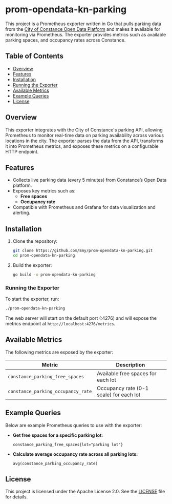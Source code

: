 # prom-opendata-kn-parking

This project is a Prometheus exporter written in Go that pulls parking data from the [City of Constance Open Data Platform](https://offenedaten-konstanz.de) and makes it available for monitoring via Prometheus. The exporter provides metrics such as available parking spaces, and occupancy rates across Constance.

## Table of Contents
- [Overview](#overview)
- [Features](#features)
- [Installation](#installation)
- [Running the Exporter](#running-the-exporter)
- [Available Metrics](#available-metrics)
- [Example Queries](#example-queries)
- [License](#license)

## Overview

This exporter integrates with the City of Constance's parking API, allowing Prometheus to monitor real-time data on parking availability across various locations in the city. The exporter parses the data from the API, transforms it into Prometheus metrics, and exposes these metrics on a configurable HTTP endpoint.

## Features

- Collects live parking data (every 5 minutes) from Constance’s Open Data platform.
- Exposes key metrics such as:
  - **Free spaces**
  - **Occupancy rate**
- Compatible with Prometheus and Grafana for data visualization and alerting.
  
## Installation

1. Clone the repository:

   ```bash
   git clone https://github.com/Emy/prom-opendata-kn-parking.git
   cd prom-opendata-kn-parking
   ```

2.	Build the exporter:

    ```bash
    go build -o prom-opendata-kn-parking
    ```

### Running the Exporter

To start the exporter, run:

  ```bash
  ./prom-opendata-kn-parking
  ```

The web server will start on the default port (:4276) and will expose the metrics endpoint at `http://localhost:4276/metrics`.

## Available Metrics

The following metrics are exposed by the exporter:

| Metric                             | Description                                    |
|------------------------------------|------------------------------------------------|
| `constance_parking_free_spaces`    | Available free spaces for each lot             |
| `constance_parking_occupancy_rate` | Occupancy rate (0-1 scale) for each lot        |

## Example Queries

Below are example Prometheus queries to use with the exporter:

- **Get free spaces for a specific parking lot:**
  ```prometheus
  constance_parking_free_spaces{lot="parking lot"}
  ```
- **Calculate average occupancy rate across all parking lots:**
  ```prometheus
  avg(constance_parking_occupancy_rate)
  ```

## License

This project is licensed under the Apache License 2.0. See the [LICENSE](https://github.com/Emy/prom-opendata-kn-parking/blob/senpai/LICENSE) file for details.